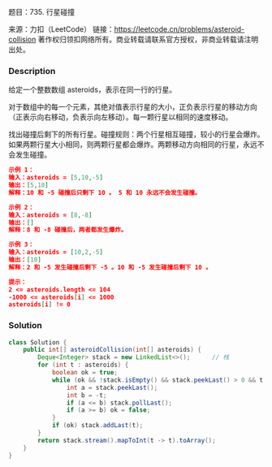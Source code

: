 题目：735. 行星碰撞

来源：力扣（LeetCode）
链接：https://leetcode.cn/problems/asteroid-collision
著作权归领扣网络所有。商业转载请联系官方授权，非商业转载请注明出处。

### Description

给定一个整数数组 asteroids，表示在同一行的行星。

对于数组中的每一个元素，其绝对值表示行星的大小，正负表示行星的移动方向（正表示向右移动，负表示向左移动）。每一颗行星以相同的速度移动。

找出碰撞后剩下的所有行星。碰撞规则：两个行星相互碰撞，较小的行星会爆炸。如果两颗行星大小相同，则两颗行星都会爆炸。两颗移动方向相同的行星，永远不会发生碰撞。

```json
示例 1：
输入：asteroids = [5,10,-5]
输出：[5,10]
解释：10 和 -5 碰撞后只剩下 10 。 5 和 10 永远不会发生碰撞。

示例 2：
输入：asteroids = [8,-8]
输出：[]
解释：8 和 -8 碰撞后，两者都发生爆炸。

示例 3：
输入：asteroids = [10,2,-5]
输出：[10]
解释：2 和 -5 发生碰撞后剩下 -5 。10 和 -5 发生碰撞后剩下 10 。

提示：
2 <= asteroids.length <= 104
-1000 <= asteroids[i] <= 1000
asteroids[i] != 0
```

### Solution
```java
class Solution {
    public int[] asteroidCollision(int[] asteroids) {
        Deque<Integer> stack = new LinkedList<>();      // 栈
        for (int t : asteroids) {
            boolean ok = true;
            while (ok && !stack.isEmpty() && stack.peekLast() > 0 && t < 0) {
                int a = stack.peekLast();
                int b = -t;
                if (a <= b) stack.pollLast();
                if (a >= b) ok = false;
            }
            if (ok) stack.addLast(t);
        }
        return stack.stream().mapToInt(t -> t).toArray();
    }
}
```

